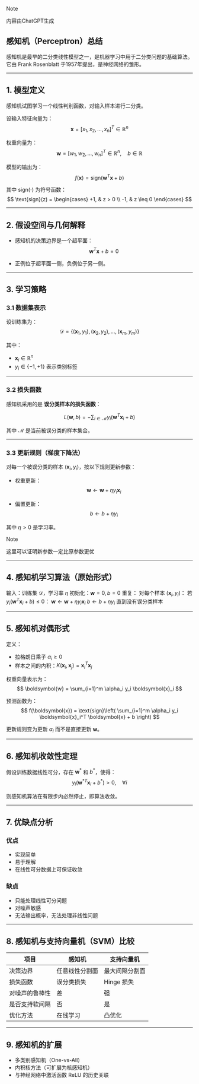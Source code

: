 

>[!note] 
>内容由ChatGPT生成



## 感知机（Perceptron）总结

感知机是最早的二分类线性模型之一，是机器学习中用于二分类问题的基础算法。它由 Frank Rosenblatt 于1957年提出，是神经网络的雏形。

---

## 1. 模型定义

感知机试图学习一个线性判别函数，对输入样本进行二分类。

设输入特征向量为：
$$
\boldsymbol{x} = [x_1, x_2, \dots, x_n]^T \in \mathbb{R}^n
$$

权重向量为：
$$
\boldsymbol{w} = [w_1, w_2, \dots, w_n]^T \in \mathbb{R}^n, \quad b \in \mathbb{R}
$$

模型的输出为：
$$
f(\boldsymbol{x}) = \text{sign}(\boldsymbol{w}^T \boldsymbol{x} + b)
$$

其中 $\text{sign}(\cdot)$ 为符号函数：
$$
\text{sign}(z) = 
\begin{cases}
+1, & z > 0 \\
-1, & z \leq 0
\end{cases}
$$

---

## 2. 假设空间与几何解释

- 感知机的决策边界是一个超平面：
$$
\boldsymbol{w}^T \boldsymbol{x} + b = 0
$$

- 正例位于超平面一侧，负例位于另一侧。

---

## 3. 学习策略

### 3.1 数据集表示

设训练集为：
$$
\mathcal{D} = \{ (\boldsymbol{x}_1, y_1), (\boldsymbol{x}_2, y_2), \dots, (\boldsymbol{x}_m, y_m) \}
$$

其中：
- $\boldsymbol{x}_i \in \mathbb{R}^n$
- $y_i \in \{-1, +1\}$ 表示类别标签

---

### 3.2 损失函数

感知机采用的是 **误分类样本的损失函数**：

$$
L(\boldsymbol{w}, b) = -\sum_{i \in \mathcal{M}} y_i(\boldsymbol{w}^T \boldsymbol{x}_i + b)
$$

其中 $\mathcal{M}$ 是当前被误分类的样本集合。

---

### 3.3 更新规则（梯度下降法）

对每一个被误分类的样本 $(\boldsymbol{x}_i, y_i)$，按以下规则更新参数：

- 权重更新：
$$
\boldsymbol{w} \leftarrow \boldsymbol{w} + \eta y_i \boldsymbol{x}_i
$$

- 偏置更新：
$$
b \leftarrow b + \eta y_i
$$

其中 $\eta > 0$ 是学习率。

>[!note] 
>这里可以证明新参数一定比原参数更优



---

## 4. 感知机学习算法（原始形式）


输入：训练集 $\mathcal{D}$，学习率 $\eta$
初始化：$\boldsymbol{w} = 0, b = 0$
重复：
    对每个样本 $(\boldsymbol{x}_i, y_i)$：
        若 $y_i(\boldsymbol{w}^T \boldsymbol{x}_i + b) \leq 0$：
            $\boldsymbol{w} \leftarrow \boldsymbol{w} + \eta y_i \boldsymbol{x}_i$
            $b \leftarrow b + \eta y_i$
直到没有误分类样本


---

## 5. 感知机对偶形式

定义：
- 拉格朗日乘子 $\alpha_i \geq 0$
- 样本之间的内积：$K(\boldsymbol{x}_i, \boldsymbol{x}_j) = \boldsymbol{x}_i^T \boldsymbol{x}_j$

权重向量表示为：
$$
\boldsymbol{w} = \sum_{i=1}^m \alpha_i y_i \boldsymbol{x}_i
$$

预测函数为：
$$
f(\boldsymbol{x}) = \text{sign}\left( \sum_{i=1}^m \alpha_i y_i \boldsymbol{x}_i^T \boldsymbol{x} + b \right)
$$

更新规则变为更新 $\alpha_i$ 而不是直接更新 $\boldsymbol{w}$。

---

## 6. 感知机收敛性定理

假设训练数据线性可分，存在 $\boldsymbol{w}^*$ 和 $b^*$，使得：
$$
y_i(\boldsymbol{w}^{*T} \boldsymbol{x}_i + b^*) > 0, \quad \forall i
$$

则感知机算法在有限步内必然停止，即算法收敛。

---

## 7. 优缺点分析

### 优点
- 实现简单
- 易于理解
- 在线性可分数据上可保证收敛

### 缺点
- 只能处理线性可分问题
- 对噪声敏感
- 无法输出概率，无法处理非线性问题

---

## 8. 感知机与支持向量机（SVM）比较

| 项目 | 感知机 | 支持向量机 |
|------|--------|-------------|
| 决策边界 | 任意线性分割面 | 最大间隔分割面 |
| 损失函数 | 误分类损失 | Hinge 损失 |
| 对噪声的鲁棒性 | 差 | 强 |
| 是否支持软间隔 | 否 | 是 |
| 优化方法 | 在线学习 | 凸优化 |

---

## 9. 感知机的扩展

- 多类别感知机（One-vs-All）
- 内积核方法（可扩展为核感知机）
- 与神经网络中激活函数 ReLU 的历史关联
